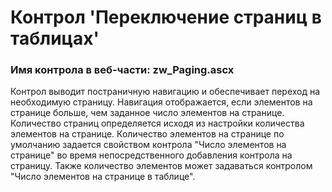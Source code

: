 ﻿---
description: 2.4.9.1
---
# Контрол 'Переключение страниц в таблицах'
### Имя контрола в веб-части: zw_Paging.ascx
Контрол выводит постраничную навигацию и обеспечивает переход на необходимую страницу. Навигация отображается, если элементов на странице больше, чем заданное число элементов на странице.
Количество страниц определяется исходя из настройки количества элементов на странице.
Количество элементов на странице по умолчанию  задается свойством контрола "Число элементов на странице" во время непосредственного добавления контрола на страницу. 
Также количество элементов может задаваться контролом "Число элементов на странице в таблице".
